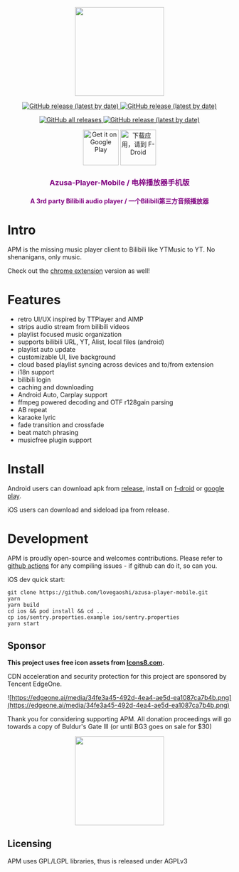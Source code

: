 <p align="center"><a href="https://github.com/kenmingwang/azusa-player"><img width="200" src="https://github.com/kenmingwang/azusa-player/blob/master/public/img/logo2-01.png?raw=true"></a></p>

<p align="center">
  <a href="https://github.com/lovegaoshi/azusa-player-mobile/releases/latest">
    <img alt="GitHub release (latest by date)" src="https://github.com/lovegaoshi/azusa-player-mobile/actions/workflows/android-weekly.yml/badge.svg?branch=master">
  </a>
  <a href="https://github.com/lovegaoshi/azusa-player-mobile/releases/latest">
    <img alt="GitHub release (latest by date)" src="https://github.com/lovegaoshi/azusa-player-mobile/actions/workflows/ios-weekly.yml/badge.svg?branch=master">
  </a>
</p>
  
<p align="center">
  <a href="https://github.com/lovegaoshi/azusa-player-mobile/releases/latest">
    <img alt="GitHub all releases" src="https://img.shields.io/github/downloads/lovegaoshi/azusa-player-mobile/latest/total">
  </a>
  <a href="https://github.com/lovegaoshi/azusa-player-mobile/releases/latest">
    <img alt="GitHub release (latest by date)" src="https://img.shields.io/github/v/release/lovegaoshi/azusa-player-mobile">
  </a>  
</p>

<p align="center"> 
  <a href='https://play.google.com/store/apps/details?id=com.noxplay.noxplayer&pcampaignid=pcampaignidMKT-Other-global-all-co-prtnr-py-PartBadge-Mar2515-1'><img alt='Get it on Google Play' src='https://play.google.com/intl/en_us/badges/static/images/badges/en_badge_web_generic.png' height="80"/></a>
<a href="https://f-droid.org/packages/com.noxplay.noxplayer">
    <img src="https://fdroid.gitlab.io/artwork/badge/get-it-on-zh-cn.png"
    alt="下载应用，请到 F-Droid"
    height="80">
</a>
</p>

<h3 align="center" style="color:purple">Azusa-Player-Mobile / 电梓播放器手机版</h3>
<h4 align="center" style="color:purple">A 3rd party Bilibili audio player / 一个Bilibili第三方音频播放器</h4>


# Intro

APM is the missing music player client to Bilibili like YTMusic to YT. No shenanigans, only music.

Check out the [chrome extension](https://github.com/lovegaoshi/NoxPlayer) version as well! 

# Features

- retro UI/UX inspired by TTPlayer and AIMP
- strips audio stream from bilibili videos
- playlist focused music organization
- supports bilibili URL, YT, Alist, local files (android)
- playlist auto update
- customizable UI, live background
- cloud based playlist syncing across devices and to/from extension
- i18n support
- bilibili login
- caching and downloading
- Android Auto, Carplay support
- ffmpeg powered decoding and OTF r128gain parsing
- AB repeat
- karaoke lyric
- fade transition and crossfade
- beat match phrasing
- musicfree plugin support

# Install

Android users can download apk from [release](https://github.com/lovegaoshi/azusa-player-mobile/releases/latest), install on [f-droid](https://f-droid.org/packages/com.noxplay.noxplayer) or [google play](https://play.google.com/store/apps/details?id=com.noxplay.noxplayer).

iOS users can download and sideload ipa from release.

# Development

APM is proudly open-source and welcomes contributions. Please refer to [github actions](https://github.com/lovegaoshi/NoxPlayer/actions) for any compiling issues - if github can do it, so can you.

iOS dev quick start:

```
git clone https://github.com/lovegaoshi/azusa-player-mobile.git
yarn
yarn build
cd ios && pod install && cd ..
cp ios/sentry.properties.example ios/sentry.properties
yarn start
```

## Sponsor

**This project uses free icon assets from [Icons8.com](https://icons8.com/).**


CDN acceleration and security protection for this project are sponsored by Tencent EdgeOne.


![https://edgeone.ai/media/34fe3a45-492d-4ea4-ae5d-ea1087ca7b4b.png](https://edgeone.ai/media/34fe3a45-492d-4ea4-ae5d-ea1087ca7b4b.png)


Thank you for considering supporting APM. All donation proceedings will go towards a copy of Buldur's Gate III (or until BG3 goes on sale for $30)

<p align="center"><a href="https://github.com/lovegaoshi/azusa-player-mobile"><img width="200" src="https://github.com/lovegaoshi/azusa-player-mobile/blob/5795492b49048046b36583502f74caa9fdb2badb/docs/docs/usage-tutorial/images/sponsor.jpg"></a></p>

## Licensing

APM uses GPL/LGPL libraries, thus is released under AGPLv3
